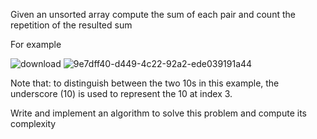 Given an unsorted array compute the sum of each pair and count the repetition of the resulted sum

For example

![download](https://user-images.githubusercontent.com/67993346/168827878-ebe96677-ff15-4ef1-9464-c0ba5b6cc552.png)
![9e7dff40-d449-4c22-92a2-ede039191a44](https://user-images.githubusercontent.com/67993346/168828227-bd5475d1-42f5-4a07-8115-31ebdf85d585.jpg)


Note that: to distinguish between the two 10s in this example, the underscore (10) is used to represent the 10 at index 3.

Write and implement an algorithm to solve this problem and compute its complexity
